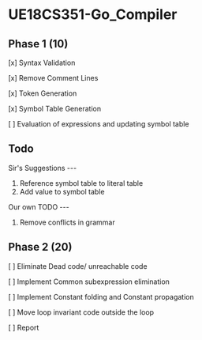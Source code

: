 # UE18CS351-Go_Compiler

## Phase 1 (10)
[x] Syntax Validation

[x] Remove Comment Lines

[x] Token Generation

[x] Symbol Table Generation

[ ] Evaluation of expressions and updating symbol table

## Todo
Sir's Suggestions ---
1. Reference symbol table to literal table
2. Add value to symbol table

Our own TODO ---
1. Remove conflicts in grammar

## Phase 2 (20)
[ ] Eliminate Dead code/ unreachable code

[ ] Implement Common subexpression elimination

[ ] Implement Constant folding and Constant propagation

[ ] Move loop invariant code outside the loop

[ ] Report

